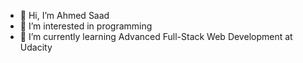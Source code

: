 - 👋 Hi, I’m Ahmed Saad
- 👀 I’m interested in programming
- 🌱 I’m currently learning Advanced Full-Stack Web Development at Udacity


<!---
Ahmed-ELking/Ahmed-ELking is a ✨ special ✨ repository because its `README.md` (this file) appears on your GitHub profile.
You can click the Preview link to take a look at your changes.
--->
